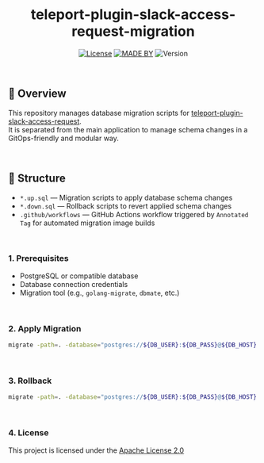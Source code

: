 <div align=center>

# teleport-plugin-slack-access-request-migration

[![License](https://img.shields.io/badge/License-Apache%202.0-%234b5563.svg?style=flat-square)](https://www.apache.org/licenses/LICENSE-2.0)
[![MADE BY](https://img.shields.io/badge/made%20by-teletwoboy-informational?style=flat-square)](https://github.com/teletwoboy)
![Version](https://img.shields.io/badge/Version-0.1.0-success?style=flat-square)

</div>

<br>

## 📌 Overview
This repository manages database migration scripts for [teleport-plugin-slack-access-request](https://github.com/teletwoboy/teleport-plugin-slack-access-request). <br>
It is separated from the main application to manage schema changes in a GitOps-friendly and modular way.

<br>

## 📂 Structure
- `*.up.sql` — Migration scripts to apply database schema changes  
- `*.down.sql` — Rollback scripts to revert applied schema changes  
- `.github/workflows` — GitHub Actions workflow triggered by `Annotated Tag` for automated migration image builds

<br>

### 1. Prerequisites
- PostgreSQL or compatible database
- Database connection credentials
- Migration tool (e.g., `golang-migrate`, `dbmate`, etc.)

<br>

### 2. Apply Migration
```bash
migrate -path=. -database="postgres://${DB_USER}:${DB_PASS}@${DB_HOST}:${DB_PORT}/${DB_NAME}?sslmode=disable" up
```

<br>

### 3. Rollback
```bash
migrate -path=. -database="postgres://${DB_USER}:${DB_PASS}@${DB_HOST}:${DB_PORT}/${DB_NAME}?sslmode=disable" down
```

<br>

### 4. License

This project is licensed under the [Apache License 2.0](LICENSE)